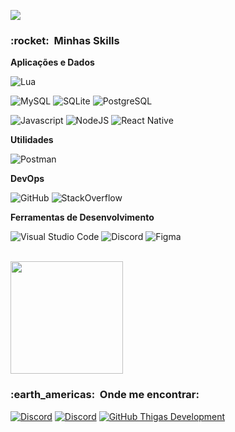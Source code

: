 ![](https://komarev.com/ghpvc/?username=ThigasDevlopment&color=006bed)

<h3> :rocket: &nbsp;Minhas Skills </h3>

**Aplicações e Dados**

  ![Lua](https://img.shields.io/badge/-LUA-333333?style=flat&logo=lua)
  
  ![MySQL](https://img.shields.io/badge/-MySQL-333333?style=flat&logo=mysql)
  ![SQLite](https://img.shields.io/badge/-SQLite-333333?style=flat&logo=sqlite)
  ![PostgreSQL](https://img.shields.io/badge/-PostgreSQL-333333?style=flat&logo=postgresql)
  
  ![Javascript](https://img.shields.io/badge/-Javascript-333333?style=flat&logo=javascript)
  ![NodeJS](https://img.shields.io/badge/-NodeJS-333333?style=flat&logo=node.js)
  ![React Native](https://img.shields.io/badge/-React%20Native-333333?style=flat&logo=react)
  

**Utilidades**

  ![Postman](https://img.shields.io/badge/-Postman-333333?style=flat&logo=postman)

**DevOps**

  ![GitHub](https://img.shields.io/badge/-GitHub-333333?style=flat&logo=github)
  ![StackOverflow](https://img.shields.io/badge/-Stack%20Overflow-333333?style=flat&logo=stack-overflow)

**Ferramentas de Desenvolvimento**

  ![Visual Studio Code](https://img.shields.io/badge/-Visual%20Studio%20Code-333333?style=flat&logo=visual-studio-code&logoColor=007ACC)
  ![Discord](https://img.shields.io/badge/-Discord-333333?style=flat&logo=discord&logoColor=007ACC)
  ![Figma](https://img.shields.io/badge/-Figma-333333?style=flat&logo=figma&logoColor=007ACC)

<br/>

<a href="https://github.com/ThigasDevelopment">
  <img height="180em" src="https://github-readme-stats.vercel.app/api?username=ThigasDevelopment&theme=dracula&show_icons=true" />
</a>

<br/>

<h3> :earth_americas: &nbsp;Onde me encontrar: </h3> 

[![Discord](https://img.shields.io/discord/730446040997691493?color=%238109d6&label=🛠️%20Infinity%20Community)](https://discord.gg/duhj5WsKuu)
[![Discord](https://img.shields.io/discord/1141441934896930958?color=%238109d6&label=🔮%20Dynamic%20Resources)](http://discord.gg/F7Ecft6WzK)
[![GitHub Thigas Development]( https://img.shields.io/github/followers/ThigasDevelopment?label=follow&style=social)](https://github.com/ThigasDevelopment)
